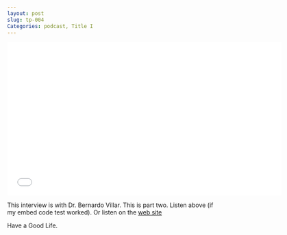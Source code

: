 ```yaml
---
layout: post
slug: tp-004
Categories: podcast, Title I
---
```


<iframe style="border: none" src="//html5-player.libsyn.com/embed/destination/id/171591/height/360/width/640/theme/standard/direction/no/autoplay/no/autonext/no/thumbnail/yes/preload/no/no_addthis/no/" height="360" width="640" scrolling="no"  allowfullscreen webkitallowfullscreen mozallowfullscreen oallowfullscreen msallowfullscreen></iframe>

This interview is with Dr. Bernardo Villar. This is part two. Listen above (if my embed code test worked). Or listen on the [web site](http://transformativeprincipal.libsyn.com/transformative-principal-004-bernardo-villar-part-2)

Have a Good Life.